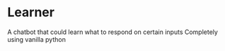 # Learner
A chatbot that could learn what to respond on certain inputs
Completely using vanilla python
